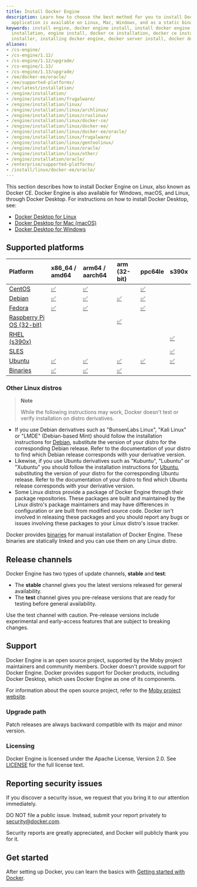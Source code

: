 ```yaml
---
title: Install Docker Engine
description: Learn how to choose the best method for you to install Docker Engine. This client-server
  application is available on Linux, Mac, Windows, and as a static binary.
keywords: install engine, docker engine install, install docker engine, docker engine
  installation, engine install, docker ce installation, docker ce install, engine
  installer, installing docker engine, docker server install, docker desktop vs docker engine
aliases:
- /cs-engine/
- /cs-engine/1.12/
- /cs-engine/1.12/upgrade/
- /cs-engine/1.13/
- /cs-engine/1.13/upgrade/
- /ee/docker-ee/oracle/
- /ee/supported-platforms/
- /en/latest/installation/
- /engine/installation/
- /engine/installation/frugalware/
- /engine/installation/linux/
- /engine/installation/linux/archlinux/
- /engine/installation/linux/cruxlinux/
- /engine/installation/linux/docker-ce/
- /engine/installation/linux/docker-ee/
- /engine/installation/linux/docker-ee/oracle/
- /engine/installation/linux/frugalware/
- /engine/installation/linux/gentoolinux/
- /engine/installation/linux/oracle/
- /engine/installation/linux/other/
- /engine/installation/oracle/
- /enterprise/supported-platforms/
- /install/linux/docker-ee/oracle/
---
```


This section describes how to install Docker Engine on Linux, also known as
Docker CE. Docker Engine is also available for Windows, macOS, and Linux,
through Docker Desktop. For instructions on how to install Docker Desktop, see:

- [Docker Desktop for Linux](../../desktop/install/linux-install.md)
- [Docker Desktop for Mac (macOS)](../../desktop/install/mac-install.md)
- [Docker Desktop for Windows](../../desktop/install/windows-install.md)

## Supported platforms

| Platform                                       | x86_64 / amd64    | arm64 / aarch64   | arm (32-bit)             | ppc64le         | s390x           |
| :--------------------------------------------- | :---------------- | :---------------- | :----------------------- | :-------------- | :-------------- |
| [CentOS](centos.md)                            | [✅](centos.md)   | [✅](centos.md)   |                          | [✅](centos.md) |                 |
| [Debian](debian.md)                            | [✅](debian.md)   | [✅](debian.md)   | [✅](debian.md)          | [✅](debian.md) |                 |
| [Fedora](fedora.md)                            | [✅](fedora.md)   | [✅](fedora.md)   |                          | [✅](fedora.md) |                 |
| [Raspberry Pi OS (32-bit)](raspberry-pi-os.md) |                   |                   | [✅](raspberry-pi-os.md) |                 |                 |
| [RHEL (s390x)](rhel.md)                        |                   |                   |                          |                 | [✅](rhel.md)   |
| [SLES](sles.md)                                |                   |                   |                          |                 | [✅](sles.md)   |
| [Ubuntu](ubuntu.md)                            | [✅](ubuntu.md)   | [✅](ubuntu.md)   | [✅](ubuntu.md)          | [✅](ubuntu.md) | [✅](ubuntu.md) |
| [Binaries](binaries.md)                        | [✅](binaries.md) | [✅](binaries.md) | [✅](binaries.md)        |                 |                 |

### Other Linux distros

> **Note**
>
> While the following instructions may work, Docker doesn't test or verify
> installation on distro derivatives.

- If you use Debian derivatives such as "BunsenLabs Linux", "Kali Linux" or 
  "LMDE" (Debian-based Mint) should follow the installation instructions for
  [Debian](debian.md), substitute the version of your distro for the
  corresponding Debian release. Refer to the documentation of your distro to find
  which Debian release corresponds with your derivative version.
- Likewise, if you use Ubuntu derivatives such as "Kubuntu", "Lubuntu" or "Xubuntu"
  you should follow the installation instructions for [Ubuntu](ubuntu.md),
  substituting the version of your distro for the corresponding Ubuntu release.
  Refer to the documentation of your distro to find which Ubuntu release
  corresponds with your derivative version.
- Some Linux distros provide a package of Docker Engine through their
  package repositories. These packages are built and maintained by the Linux
  distro's package maintainers and may have differences in configuration
  or are built from modified source code. Docker isn't involved in releasing these
  packages and you should report any bugs or issues involving these packages to
  your Linux distro's issue tracker.

Docker provides [binaries](binaries.md) for manual installation of Docker Engine.
These binaries are statically linked and you can use them on any Linux distro.

## Release channels

Docker Engine has two types of update channels, **stable** and **test**:

* The **stable** channel gives you the latest versions released for general availability.
* The **test** channel gives you pre-release versions that are ready for testing before
  general availability.

Use the test channel with caution. Pre-release versions include experimental and
early-access features that are subject to breaking changes.

## Support

Docker Engine is an open source project, supported by the Moby project maintainers
and community members. Docker doesn't provide support for Docker Engine.
Docker provides support for Docker products, including Docker Desktop, which uses
Docker Engine as one of its components.

For information about the open source project, refer to the
[Moby project website](https://mobyproject.org/).

### Upgrade path

Patch releases are always backward compatible with its major and minor version.

### Licensing

Docker Engine is licensed under the Apache License, Version 2.0. See
[LICENSE](https://github.com/moby/moby/blob/master/LICENSE) for the full
license text.

## Reporting security issues

If you discover a security issue, we request that you bring it to our attention immediately.

DO NOT file a public issue. Instead, submit your report privately to security@docker.com.

Security reports are greatly appreciated, and Docker will publicly thank you for it.

## Get started

After setting up Docker, you can learn the basics with
[Getting started with Docker](../../get-started/index.md).

